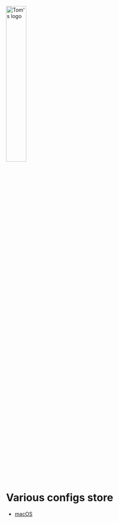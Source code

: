 <a href="https://myciel.ski/">
<img src="https://myciel.ski/graphics/caladoge_navy.png" alt="Tom's logo" style="width: 33%;">
</a>

# Various configs store
- [macOS](/../macos)
